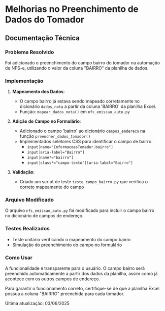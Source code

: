 # Melhorias no Preenchimento de Dados do Tomador
## Documentação Técnica

### Problema Resolvido
Foi adicionado o preenchimento do campo bairro do tomador na automação de NFS-e, utilizando o valor da coluna "BAIRRO" da planilha de dados.

### Implementação

1. **Mapeamento dos Dados**:
   - O campo bairro já estava sendo mapeado corretamente no dicionário `dados_nota` a partir da coluna 'BAIRRO' da planilha Excel.
   - Função: `mapear_dados_nota()` em `nfs_emissao_auto.py`

2. **Adição do Campo no Formulário**:
   - Adicionado o campo 'bairro' ao dicionário `campos_endereco` na função `preencher_dados_tomador()`
   - Implementados seletores CSS para identificar o campo de bairro:
     - `input[name="InformacoesTomador.bairro"]`
     - `input[aria-label="Bairro"]`
     - `input[name*="bairro"]`
     - `input[class*="campo-texto"][aria-label="Bairro"]`

3. **Validação**:
   - Criado um script de teste `teste_campo_bairro.py` que verifica o correto mapeamento do campo

### Arquivo Modificado
O arquivo `nfs_emissao_auto.py` foi modificado para incluir o campo bairro no dicionário de campos de endereço.

### Testes Realizados
- Teste unitário verificando o mapeamento do campo bairro
- Simulação do preenchimento do campo no formulário

### Como Usar
A funcionalidade é transparente para o usuário. O campo bairro será preenchido automaticamente a partir dos dados da planilha, assim como já acontece com os outros campos de endereço.

Para garantir o funcionamento correto, certifique-se de que a planilha Excel possua a coluna "BAIRRO" preenchida para cada tomador.

Última atualização: 03/06/2025
